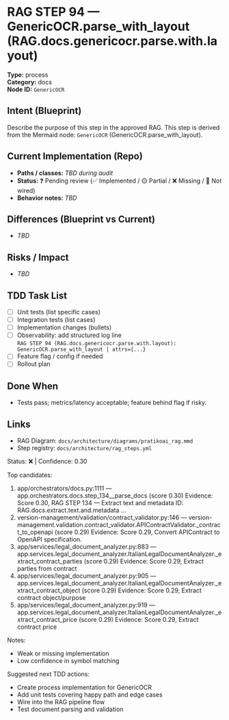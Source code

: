 # RAG STEP 94 — GenericOCR.parse_with_layout (RAG.docs.genericocr.parse.with.layout)

**Type:** process  
**Category:** docs  
**Node ID:** `GenericOCR`

## Intent (Blueprint)
Describe the purpose of this step in the approved RAG. This step is derived from the Mermaid node: `GenericOCR` (GenericOCR.parse_with_layout).

## Current Implementation (Repo)
- **Paths / classes:** _TBD during audit_
- **Status:** ❓ Pending review (✅ Implemented / 🟡 Partial / ❌ Missing / 🔌 Not wired)
- **Behavior notes:** _TBD_

## Differences (Blueprint vs Current)
- _TBD_

## Risks / Impact
- _TBD_

## TDD Task List
- [ ] Unit tests (list specific cases)
- [ ] Integration tests (list cases)
- [ ] Implementation changes (bullets)
- [ ] Observability: add structured log line  
  `RAG STEP 94 (RAG.docs.genericocr.parse.with.layout): GenericOCR.parse_with_layout | attrs={...}`
- [ ] Feature flag / config if needed
- [ ] Rollout plan

## Done When
- Tests pass; metrics/latency acceptable; feature behind flag if risky.

## Links
- RAG Diagram: `docs/architecture/diagrams/pratikoai_rag.mmd`
- Step registry: `docs/architecture/rag_steps.yml`


<!-- AUTO-AUDIT:BEGIN -->
Status: ❌  |  Confidence: 0.30

Top candidates:
1) app/orchestrators/docs.py:1111 — app.orchestrators.docs.step_134__parse_docs (score 0.30)
   Evidence: Score 0.30, RAG STEP 134 — Extract text and metadata
ID: RAG.docs.extract.text.and.metadata
...
2) version-management/validation/contract_validator.py:146 — version-management.validation.contract_validator.APIContractValidator._contract_to_openapi (score 0.29)
   Evidence: Score 0.29, Convert APIContract to OpenAPI specification.
3) app/services/legal_document_analyzer.py:883 — app.services.legal_document_analyzer.ItalianLegalDocumentAnalyzer._extract_contract_parties (score 0.29)
   Evidence: Score 0.29, Extract parties from contract
4) app/services/legal_document_analyzer.py:905 — app.services.legal_document_analyzer.ItalianLegalDocumentAnalyzer._extract_contract_object (score 0.29)
   Evidence: Score 0.29, Extract contract object/purpose
5) app/services/legal_document_analyzer.py:919 — app.services.legal_document_analyzer.ItalianLegalDocumentAnalyzer._extract_contract_price (score 0.29)
   Evidence: Score 0.29, Extract contract price

Notes:
- Weak or missing implementation
- Low confidence in symbol matching

Suggested next TDD actions:
- Create process implementation for GenericOCR
- Add unit tests covering happy path and edge cases
- Wire into the RAG pipeline flow
- Test document parsing and validation
<!-- AUTO-AUDIT:END -->